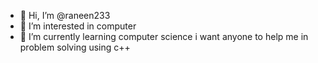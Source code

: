 - 👋 Hi, I’m @raneen233
- 👀 I’m interested in computer 
- 🌱 I’m currently learning computer science
  i want anyone to help me in problem solving using c++

<!---
raneen233/raneen233 is a ✨ special ✨ repository because its `README.md` (this file) appears on your GitHub profile.
You can click the Preview link to take a look at your changes.
--->
